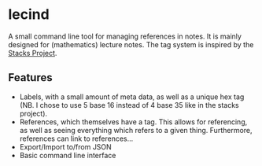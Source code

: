 # lecind

A small command line tool for managing references in notes. It is mainly designed for (mathematics) lecture notes. The tag system is inspired by the [Stacks Project](https://stacks.math.columbia.edu/).

## Features

- Labels, with a small amount of meta data, as well as a unique hex tag (NB. I chose to use 5 base 16 instead of 4 base 35 like in the stacks project).
- References, which themselves have a tag. This allows for referencing, as well as seeing everything which refers to a given thing. Furthermore, references can link to references...
- Export/Import to/from JSON
- Basic command line interface
